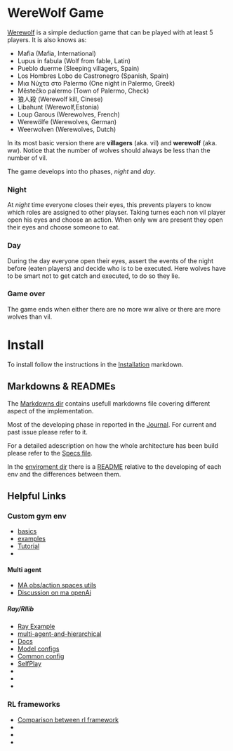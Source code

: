 # WereWolf Game
[Werewolf](https://en.wikipedia.org/wiki/Werewolf_social_deduction_game) is a simple deduction game that can be played with at least 5 players. It is also knows as:

- Mafia (Mafia, International)
- Lupus in fabula (Wolf from fable, Latin)
- Pueblo duerme (Sleeping villagers, Spain)
- Los Hombres Lobo de Castronegro (Spanish, Spain)
- Μια Νύχτα στο Palermo (One night in Palermo, Greek)
- Městečko palermo (Town of Palermo, Check)
- 狼人殺 (Werewolf kill, Cinese)
- Libahunt (Werewolf,Estonia)
- Loup Garous (Werewolves, French)
- Werewölfe (Werewolves, German)
- Weerwolven (Werewolves, Dutch)

In its most basic version there are __villagers__ (aka. vil) and __werewolf__ (aka.  ww). 
Notice that the number of wolves should always be less than the number of vil.

The game develops into tho phases, _night_ and _day_.

### Night
At _night_ time everyone closes their eyes, this prevents players to know which roles are assigned to other playser. 
Taking turnes each non vil player open his eyes and choose an action.
When only ww are present they open their eyes and choose someone to eat.

### Day
During the day everyone open their eyes, assert the events of the night before (eaten players) and decide who is to be executed.
Here wolves have to be smart not to get catch and executed, to do so they lie.

### Game over
The game ends when either there are no more ww alive or there are more wolves than vil.



# Install

To install follow the instructions in the [Installation](Resources/MarkDowns/Installation.md) markdown.

## Markdowns & READMEs
The [Markdowns dir](Resources/MarkDowns) contains usefull markdowns file covering different aspect of the implementation.

Most of the developing phase in reported in the [Journal](Resources/MarkDowns/Journal.md). For current and past issue please refer to it.

For a detailed adescription on how the whole architecture has been build please refer to the [Specs file](Resources/MarkDowns/Specs.md).

In the [enviroment dir](gym_ww/envs) there is a [README](gym_ww/envs/README.md) relative to the developing of each env and the differences between them.


## Helpful Links

### Custom gym env
- [basics](https://medium.com/@apoddar573/making-your-own-custom-environment-in-gym-c3b65ff8cdaa)
- [examples](https://stackoverflow.com/questions/45068568/how-to-create-a-new-gym-environment-in-openai)
- [Tutorial](https://ai-mrkogao.github.io/reinforcement%20learning/openaigymtutorial/)
- []()

#### Multi agent
- [MA obs/action spaces utils](https://github.com/koulanurag/ma-gym/tree/master/ma_gym/envs/utils)
- [Discussion on ma openAi](https://github.com/openai/gym/issues/934)

##### Ray/Rllib
- [Ray Example](https://github.com/ray-project/ray/blob/master/rllib/examples/rock_paper_scissors_multiagent.py)
- [multi-agent-and-hierarchical](https://ray.readthedocs.io/en/latest/rllib-env.html#multi-agent-and-hierarchical)
- [Docs](https://ray.readthedocs.io/en/latest/index.html)
- [Model configs](https://ray.readthedocs.io/en/latest/rllib-models.html#built-in-model-parameters)
- [Common config](https://ray.readthedocs.io/en/latest/rllib-training.html#common-parameters)
- [SelfPlay](https://github.com/ray-project/ray/issues/6669)
- []()
- []()
- []()

### RL frameworks
- [Comparison between rl framework](https://winderresearch.com/a-comparison-of-reinforcement-learning-frameworks-dopamine-rllib-keras-rl-coach-trfl-tensorforce-coach-and-more/)
- []()
- []()
- []()